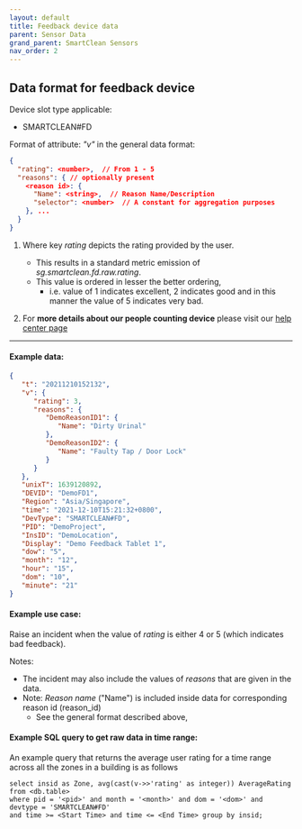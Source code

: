 ```yaml
---
layout: default
title: Feedback device data
parent: Sensor Data
grand_parent: SmartClean Sensors
nav_order: 2
---
```


## Data format for feedback device

Device slot type applicable:
- SMARTCLEAN#FD

Format of attribute: *"v"* in the general data format:
```json
{
  "rating": <number>,  // From 1 - 5
  "reasons": { // optionally present
    <reason id>: {
      "Name": <string>,  // Reason Name/Description
      "selector": <number>  // A constant for aggregation purposes
    }, ...
  }
}
```

1. Where key *rating* depicts the rating provided by the user. 
   - This results in a standard metric emission of *sg.smartclean.fd.raw.rating*. 
   - This value is ordered in lesser the better ordering, 
     - i.e. value of 1 indicates excellent, 2 indicates good and in this manner the value of 5 indicates very bad.

3. For **more details about our people counting device** please visit our [help center page](https://helpcenter-smartclean.webflow.io/help-installation/how-it-works-2)
---

#### Example data:
```json
{
   "t": "20211210152132",
   "v": {
      "rating": 3,
      "reasons": {
         "DemoReasonID1": {
            "Name": "Dirty Urinal"
         },
         "DemoReasonID2": {
            "Name": "Faulty Tap / Door Lock"
         }
      }
   },
   "unixT": 1639120892,
   "DEVID": "DemoFD1",
   "Region": "Asia/Singapore",
   "time": "2021-12-10T15:21:32+0800",
   "DevType": "SMARTCLEAN#FD",
   "PID": "DemoProject",
   "InsID": "DemoLocation",
   "Display": "Demo Feedback Tablet 1",
   "dow": "5",
   "month": "12",
   "hour": "15",
   "dom": "10",
   "minute": "21"
}
```

#### Example use case:
Raise an incident when the value of *rating* is either 4 or 5 (which indicates bad feedback).

Notes:
- The incident may also include the values of *reasons* that are given in the data.
- Note: *Reason name* ("Name") is included inside data for corresponding reason id (reason_id)
  - See the general format described above, 

#### Example SQL query to get raw data in time range:
An example query that returns the average user rating for a time range 
across all the zones in a building is as follows

```
select insid as Zone, avg(cast(v->>'rating' as integer)) AverageRating from <db.table>
where pid = '<pid>' and month = '<month>' and dom = '<dom>' and devtype = 'SMARTCLEAN#FD'
and time >= <Start Time> and time <= <End Time> group by insid;
```


